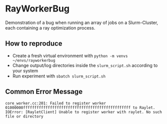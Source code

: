 # RayWorkerBug
Demonstration of a bug when running an array of jobs on a Slurm-Cluster, each containing a ray optimization process.

## How to reproduce

- Create a fresh virtual environment with ```python -m venvs ~/envs/rayworkerbug```
- Change output/log directories inside the ``slurm_script.sh`` according to your system
- Run experiment with ```sbatch slurm_script.sh```

## Common Error Message

```
core_worker.cc:201: Failed to register worker 01000000ffffffffffffffffffffffffffffffffffffffffffffffff to Raylet. IOError: [RayletClient] Unable to register worker with raylet. No such file or directory
```
